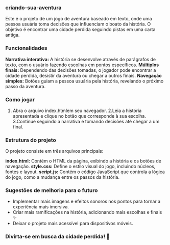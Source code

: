 ### criando-sua-aventura

Este é o projeto de um jogo de aventura baseado em texto, onde uma pessoa usuária toma decisões que influenciam o boato da história. O objetivo é encontrar uma cidade perdida seguindo pistas em uma carta antiga.

### Funcionalidades

 **Narrativa interativa:** A história se desenvolve através de parágrafos de texto, com o usuário fazendo escolhas em pontos específicos.
 **Múltiplos finais:** Dependendo das decisões tomadas, o jogador pode encontrar a cidade perdida, desistir da aventura ou chegar a outros finais.
 **Navegação simples:** Botões guiam a pessoa usuária pela história, revelando o próximo passo da aventura.

### Como jogar

1. Abra o arquivo index.htmlem seu navegador.
2.Leia a história apresentada e clique no botão que corresponde à sua escolha.
3.Continue seguindo a narrativa e tomando decisões até chegar a um final.

### Estrutura do projeto

O projeto consiste em três arquivos principais:

**index.html:** Contém o HTML da página, exibindo a história e os botões de navegação.
**style.css:** Define o estilo visual do jogo, incluindo núcleos, fontes e layout.
**script.js:** Contém o código JavaScript que controla a lógica do jogo, como a mudança entre os passos da história.

### Sugestões de melhoria para o futuro

- Implementar mais imagens e efeitos sonoros nos pontos para tornar a experiência mais imersiva.
- Criar mais ramificações na história, adicionando mais escolhas e finais ✨
- Deixar o projeto mais acessível para dispositivos móveis.

### Divirta-se em busca da cidade perdida! 🛝

